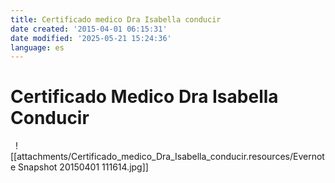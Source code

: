 ```yaml
---
title: Certificado medico Dra Isabella conducir
date created: '2015-04-01 06:15:31'
date modified: '2025-05-21 15:24:36'
language: es
---
```



# Certificado Medico Dra Isabella Conducir

  ![[attachments/Certificado_medico_Dra_Isabella_conducir.resources/Evernote Snapshot 20150401 111614.jpg]]
